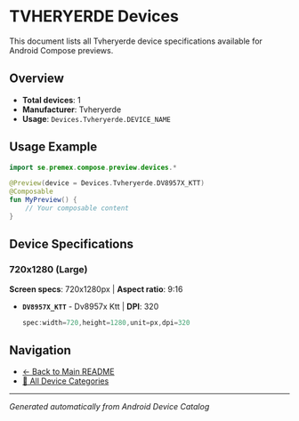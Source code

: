 # TVHERYERDE Devices

This document lists all Tvheryerde device specifications available for Android Compose previews.

## Overview

- **Total devices**: 1
- **Manufacturer**: Tvheryerde
- **Usage**: `Devices.Tvheryerde.DEVICE_NAME`

## Usage Example

```kotlin
import se.premex.compose.preview.devices.*

@Preview(device = Devices.Tvheryerde.DV8957X_KTT)
@Composable
fun MyPreview() {
    // Your composable content
}
```

## Device Specifications

### 720x1280 (Large)

**Screen specs**: 720x1280px | **Aspect ratio**: 9:16

- **`DV8957X_KTT`** - Dv8957x Ktt | **DPI**: 320
  ```kotlin
  spec:width=720,height=1280,unit=px,dpi=320
  ```

## Navigation

- [← Back to Main README](../../README.md)
- [📱 All Device Categories](../README.md)

---
*Generated automatically from Android Device Catalog*
